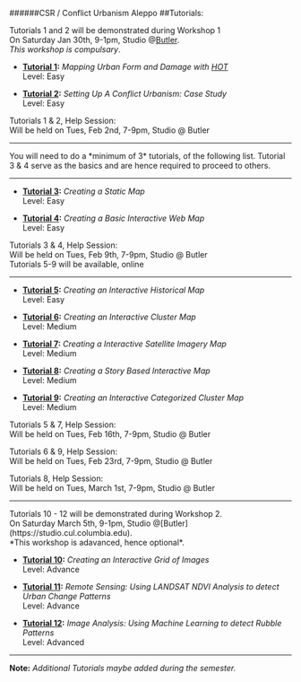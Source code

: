 ######CSR / Conflict Urbanism Aleppo
##Tutorials:

Tutorials 1 and 2 will be demonstrated during Workshop 1</br>
On Saturday Jan 30th, 9-1pm, Studio @[Butler](https://studio.cul.columbia.edu).</br>
*This workshop is compulsary*.

+ **[Tutorial 1](/Tutorials/Tutorial1/README.md):** 
*Mapping Urban Form and Damage with [HOT](http://hotosm.org)* </br>
Level: Easy

+ **[Tutorial 2](/Tutorials/Tutorial2/README.md):** 
*Setting Up A Conflict Urbanism: Case Study*</br>
Level: Easy

Tutorials 1 & 2, Help Session:</br>
Will be held on Tues, Feb 2nd, 7-9pm, Studio @ Butler

<hr/>
You will need to do a *minimum of 3* tutorials, of the following list. 
Tutorial 3 & 4 serve as the basics and are hence required to proceed to others. 
<hr/>

+ **[Tutorial 3](/Tutorials/Tutorial3/README.md):** 
*Creating a Static Map*</br>
Level: Easy

+ **[Tutorial 4](/Tutorials/Tutorial4/README.md):** 
*Creating a Basic Interactive Web Map*</br>
Level: Easy

Tutorials 3 & 4, Help Session:</br>
Will be held on Tues, Feb 9th, 7-9pm, Studio @ Butler</br>
Tutorials 5-9 will be available, online
<hr/>

+ **[Tutorial 5](/Tutorials/Tutorial5/README.md):** 
*Creating an Interactive Historical Map*</br>
Level: Easy

+ **[Tutorial 6](/Tutorials/Tutorial6/README.md):** 
*Creating an Interactive Cluster Map*</br>
Level: Medium

+ **[Tutorial 7](/Tutorials/Tutorial7/README.md):** 
*Creating a Interactive Satellite Imagery Map*</br>
Level: Medium

+ **[Tutorial 8](/Tutorials/Tutorial8/README.md):** 
*Creating a Story Based Interactive Map*</br>
Level: Medium

+ **[Tutorial 9](/Tutorials/Tutorial9/README.md):** 
*Creating an Interactive Categorized Cluster Map*</br>
Level: Medium

Tutorials 5 & 7, Help Session:</br>
Will be held on Tues, Feb 16th, 7-9pm, Studio @ Butler

Tutorials 6 & 9, Help Session:</br>
Will be held on Tues, Feb 23rd, 7-9pm, Studio @ Butler

Tutorials 8, Help Session:</br>
Will be held on Tues, March 1st, 7-9pm, Studio @ Butler

<hr/>
Tutorials 10 - 12 will be demonstrated during Workshop 2. </br> 
On Saturday March 5th, 9-1pm, Studio @[Butler](https://studio.cul.columbia.edu).</br>
*This workshop is adavanced, hence optional*.

+ **[Tutorial 10](/Tutorials/Tutorial10/README.md):** 
*Creating an Interactive Grid of Images*</br>
Level: Advance

+ **[Tutorial 11](/Tutorials/Tutorial11/README.md):** 
*Remote Sensing: Using LANDSAT NDVI Analysis to detect Urban Change Patterns*</br>
Level: Advance

+ **[Tutorial 12](/Tutorials/Tutorial12/README.md):** 
*Image Analysis: Using Machine Learning to detect Rubble Patterns*</br>
Level: Advanced

<hr/>

**Note:**
*Additional Tutorials maybe added during the semester.*

